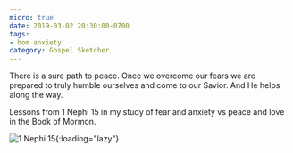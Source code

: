 ```yaml
---
micro: true
date: 2019-03-02 20:30:00-0700
tags:
- bom anxiety
category: Gospel Sketcher
---
```


There is a sure path to peace. Once we overcome our fears we are prepared to truly humble ourselves and come to our Savior. And He helps along the way.

Lessons from 1 Nephi 15 in my study of fear and anxiety vs peace and love in the Book of Mormon.

![1 Nephi 15](https://media.bennorris.org/images/gospelsketcher/uploads/2019/b85d368767.jpg){:loading="lazy"}